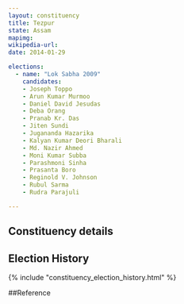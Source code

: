 ```yaml
---
layout: constituency
title: Tezpur
state: Assam
mapimg: 
wikipedia-url: 
date: 2014-01-29

elections: 
  - name: "Lok Sabha 2009"
    candidates: 
    - Joseph Toppo 
    - Arun Kumar Murmoo 
    - Daniel David Jesudas 
    - Deba Orang 
    - Pranab Kr. Das 
    - Jiten Sundi 
    - Jugananda Hazarika 
    - Kalyan Kumar Deori Bharali 
    - Md. Nazir Ahmed 
    - Moni Kumar Subba 
    - Parashmoni Sinha 
    - Prasanta Boro 
    - Reginold V. Johnson 
    - Rubul Sarma 
    - Rudra Parajuli 

---
```

## Constituency details


## Election History
{% include "constituency_election_history.html" %}

##Reference
